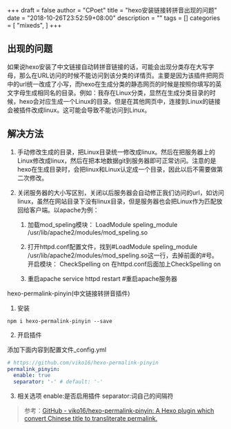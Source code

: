 +++
draft = false
author = "CPoet"
title = "hexo安装链接转拼音出现的问题"
date = "2018-10-26T23:52:59+08:00"
description = ""
tags = []
categories = [
    "mixeds",
]
+++
## 出现的问题

如果说hexo安装了中文链接自动转拼音链接的话，可能会出现分类存在大写字母，那么在URL访问的时候不能访问到该分类的详情页。主要是因为该插件把网页中的url统一改成了小写，而hexo在生成分类的静态网页的时候是按照你填写的英文字母生成相同名的目录。例如：我存在Linux分类，显然在生成分类目录的时候，hexo会对应生成一个Linux的目录。但是在其他网页中，连接到Linux的链接会被插件改成linux。这可能会导致不能访问到Linux。

## 解决方法

1. 手动修改生成的目录，把Linux目录统一修改成linux。然后在把服务器上的Linux修改成linux，然后在把本地数据git到服务器即可正常访问。注意的是hexo在生成目录时，会把linux和Linux认定成一个目录，因此以后不需要做第二次修改。
2. 关闭服务器的大小写区别，关闭以后服务器会自动修正我们访问的url，如访问linux，虽然在网站目录下没有linux目录，但是服务器也会把Linux作为匹配放回给客户端。以apache为例：

    1. 加载mod_speling模块： LoadModule speling_module /usr/lib/apache2/modules/mod_speling.so

    2. 打开httpd.conf配置文件，找到#LoadModule speling_module /usr/lib/apache2/modules/mod_speling.so这一行，去掉前面的#号。
    开启模块： CheckSpelling on
    在httpd.conf后面加上CheckSpelling on

    3. 重启apache
    service httpd restart #重启apache服务器

hexo-permalink-pinyin(中文链接转拼音插件)

1. 安装

```shell
npm i hexo-permalink-pinyin --save
```

2. 开启插件

添加下面内容到配置文件_config.yml

```yaml
# https://github.com/viko16/hexo-permalink-pinyin
permalink_pinyin:
  enable: true
  separator: '-' # default: '-'
```

3. 相关选项
enable:是否启用插件
separator:词自己的间隔符

> ​参考：[GitHub - viko16/hexo-permalink-pinyin: A Hexo plugin which convert Chinese title to transliterate permalink.](https://github.com/viko16/hexo-permalink-pinyin)

​
